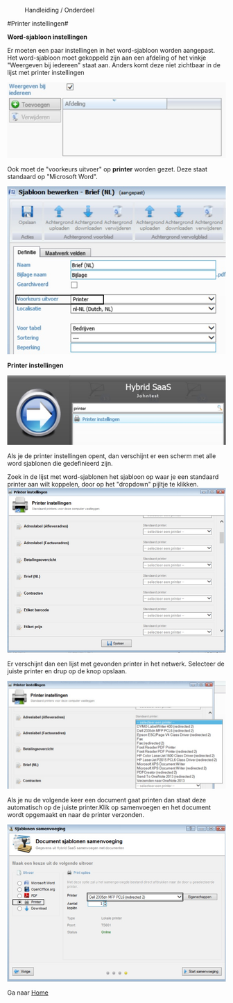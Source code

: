 <properties>
	<page>
		<title>Printer instellingen</title>
	</page>
	<menu>
		<position>Handleiding / Onderdeel </position>
		<title>Printer instellingen</title>
	</menu>
</properties>

#Printer instellingen#

**Word-sjabloon instellingen**

Er moeten een paar instellingen in het word-sjabloon worden aangepast.
Het word-sjabloon moet gekoppeld zijn aan een afdeling of het vinkje "Weergeven bij iedereen" staat aan. Anders komt deze niet zichtbaar in de lijst met printer instellingen

![](images/instelling-printer-word-sjabloon.jpg)

Ook moet de "voorkeurs uitvoer" op **printer** worden gezet. Deze staat standaard op "Microsoft Word".

![](images/instelling-printer-word-sjabloon-print.jpg)

**Printer instellingen**

![](images/instelling-printer.jpg)

Als je de printer instellingen opent, dan verschijnt er een scherm met alle word sjablonen die gedefinieerd zijn. 

Zoek in de lijst met word-sjablonen het sjabloon op waar je een standaard printer aan wilt koppelen, door op het "dropdown" pijltje te klikken. 
![](images/instelling-printer-lijst.jpg)    

Er verschijnt dan een lijst met gevonden printer in het netwerk. Selecteer de juiste printer en drup op de knop opslaan.

![](images/instelling-printer-keuze.jpg)     

Als je nu de volgende keer een document gaat printen dan staat deze automatisch op de juiste printer.Klik op samenvoegen en het document wordt opgemaakt en naar de printer verzonden.

![](images/instelling-printer-resultaat.jpg)   

Ga naar [Home](http://hybridsaas.support/pages)   